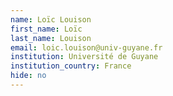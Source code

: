 ```yaml
---
name: Loïc Louison
first_name: Loïc
last_name: Louison
email: loic.louison@univ-guyane.fr
institution: Université de Guyane
institution_country: France
hide: no
---
```


